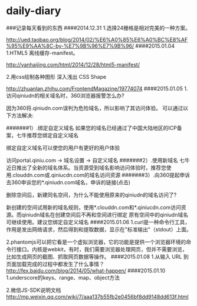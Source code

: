 daily-diary
===========

###记录每天看到的东西
####2014.12.31
1.选择24栅格是相对完美的一种方案。

http://ued.taobao.org/blog/2014/02/%E6%A0%85%E6%A0%BC%E8%AF%95%E9%AA%8C-by-%E7%9B%96%E7%9B%96/
####2015.01.04
1.HTML5 离线缓存-manifest。

http://yanhaijing.com/html/2014/12/28/html5-manifest/

2.用css绘制各种图形  深入浅出 CSS Shape

http://zhuanlan.zhihu.com/FrontendMagazine/19774074
####2015.01.05
1.访问qiniudn的相关域名时，360浏览器报警怎么办?

因为360将.qiniudn­.com误判为危险域名，所以影响了其访问体验。 可以通过以下方法解决:

#######1）.绑定自定义域名
如果您的域名已经通过了中国大陆地区的ICP备案，七牛推荐您绑定自定义域名

绑定自定义域名可以使您的用户有更好的用户体验

访问portal.qiniu.com -> 域名设置 -> 自定义域名
#######2）.使用新域名
七牛近日推出了全新的域名体系。当资源受到域名影响访问体验时，推荐您使用.clouddn­.com或.qiniucdn­.com的域名访问资源
#######3）.向360提起申诉
去360申诉您的*.qiniudn­.com域名，申诉的链接(点击)

删除空间后，新建同名空间，为什么不能使用原来的qiniudn的域名访问了?

新创建的空间试用新的域名规则，使用*.clouddn­.com和*.qiniucdn­.com访问资源。而qiniudn域名在创建空间后不再和空间进行绑定
原有空间中的qiniudn域名可继续使用。建议您绑定自定义域名
####2015.01.06
1.curl是一种命令行工具，作用是发出网络请求，然后得到和提取数据，显示在"标准输出"（stdout）上面。

2.phantomjs可以把它看是一个虚拟浏览器，它的功能是提供一个浏览器环境的命令行接口。内核是webkit，有时，我们需要浏览器处理网页，但并不需要浏览，比如生成网页的截图、抓取网页数据等操作。
####2015.01.08
1.从输入 URL 到页面加载完成的过程中都发生了什么事情？
http://fex.baidu.com/blog/2014/05/what-happen/
####2015.01.10
1.underscore的keys、range、map、object方法

2.微信JS-SDK说明文档
http://mp.weixin.qq.com/wiki/7/aaa137b55fb2e0456bf8dd9148dd613f.html
